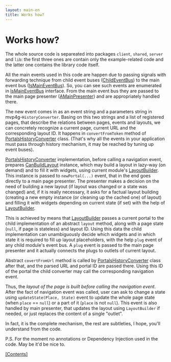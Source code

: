 ```yaml
---
layout: main-en
title: Works how?
---
```


# Works how?

The whole source code is separeated into packages `client`, `shared`, `server` and `lib`: the first three ones are contain only the example-related code and the latter one contains the library code itself.

All the main events used in this code are happen due to passing signals with forwarding technique from child event buses ([ChildEventBus][]) to the main event bus ([IsMainEventBus][]). So, you can see such events are enumerated in [IsMainEventBus][] interface. From the main event bus they are passed to the main page presenter ([AMainPresenter][]) and are appropriately handled there.

The new event comes in as an event string and a parameters string in mvp4g-`HistoryConverter`. Basing on this two strings and a list of registered pages, that describe the relations between pages, events and layouts, we can concretely recognize a current page, current URL and the corresponding layout ID. It happens in `convertFromToken` method of [PortalsHistoryConverter][] class. (That's why all the events in your application must pass through history mechanism, it may be reached by tuning up event buses).

[PortalsHistoryConverter][] implementation, before calling a navigation event, prepares [CanBuildLayout][] instance, which may build a layout in lazy-way (on demand) and to fill it with widgets, using current module's [LayoutBuilder][]. This instance is passed to `newPortal(...)` event, that in the end goes directly to a main page presenter. The presenter makes a decision on  the need of building a new layout (if layout was changed or a state was changed) and, if it is really necessary, it asks for a factual layout building (creating a new empty instance (or cleaning up the cached one) of layout) and filling it with widgets depending on current state (if set) with the help of [LayoutBuilder][].

This is achieved by means that [LayoutBuilder][] passes a current portal to the child implementation of an abstract `layout` method, along with a page state (`null`, if page is stateless) and layout ID. Using this data the child implementation can unambiguously decide which widgets and in which state it is required to fill up layout placeholders, with the help `plug` event of any child module's event bus. A `plug` event is passed to the main page presenter and it actually connects the plugs to outlets of current layout.

Abstract `covertFromUrl` method is called by [PortalsHistoryConverter][] class after that, and the parsed URL and portal ID are passed there. Using this ID of the portal the child converter may call the corresponding navigation event.

Thus, the *layout of the page is built before calling the navigation event*. After the fact of navigation event was called, user can ask to change a state using `updateState(Place, State)` event to update the whole page state (when `place` == `null`) or a part of it (`place` is not `null`). This event is also handled by main presenter, that updates the layout using `LayoutBuilder` if needed, or just replaces the content of a single "outlet".

In fact, it is the complete mechanism, the rest are subtleties, I hope, you'll understand from the code.

P.S. For the moment no annotations or Dependency Injection used in the code. May be it'd be nice to.

[[Contents]](./index.html)

[PortalsHistoryConverter]: https://github.com/shamansir/gwt-mvp4g-layouting-demo/blob/master/src/name/shamansir/mvplayout/lib/mvp/PortalsHistoryConverter.java#files
[ChildEventBus]: https://github.com/shamansir/gwt-mvp4g-layouting-demo/blob/master/src/name/shamansir/mvplayout/lib/mvp/ChildEventBus.java#files
[IsMainEventBus]: https://github.com/shamansir/gwt-mvp4g-layouting-demo/blob/master/src/name/shamansir/mvplayout/lib/mvp/IsMainEventBus.java#files
[AMainPresenter]: https://github.com/shamansir/gwt-mvp4g-layouting-demo/blob/master/src/name/shamansir/mvplayout/lib/mvp/AMainPresenter.java#files
[CanBuildLayout]: https://github.com/shamansir/gwt-mvp4g-layouting-demo/blob/master/src/name/shamansir/mvplayout/lib/ui/LayoutBuilder.java#L37
[LayoutBuilder]: https://github.com/shamansir/gwt-mvp4g-layouting-demo/blob/master/src/name/shamansir/mvplayout/lib/ui/LayoutBuilder.java#files

